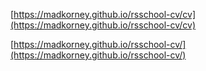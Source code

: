 [https://madkorney.github.io/rsschool-cv/cv](https://madkorney.github.io/rsschool-cv/cv)

[https://madkorney.github.io/rsschool-cv/](https://madkorney.github.io/rsschool-cv/)

